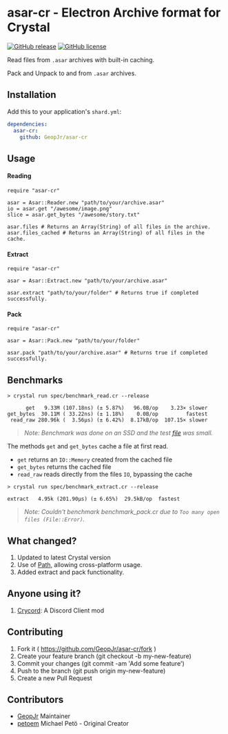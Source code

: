 # asar-cr - Electron Archive format for Crystal

[![GitHub release](https://img.shields.io/github/release/GeopJr/asar-cr.svg?style=flat-square)](https://github.com/GeopJr/asar-cr/releases)
[![GitHub license](https://img.shields.io/badge/license-MIT-blue.svg?style=flat-square)](https://github.com/GeopJr/asar-cr/blob/master/LICENSE)  

Read files from `.asar` archives with built-in caching.

Pack and Unpack to and from `.asar` archives.

## Installation

Add this to your application's `shard.yml`:

```yaml
dependencies:
  asar-cr:
    github: GeopJr/asar-cr
```

## Usage

#### Reading

```crystal
require "asar-cr"

asar = Asar::Reader.new "path/to/your/archive.asar"
io = asar.get "/awesome/image.png"
slice = asar.get_bytes "/awesome/story.txt"

asar.files # Returns an Array(String) of all files in the archive.
asar.files_cached # Returns an Array(String) of all files in the cache.

```

#### Extract

```crystal
require "asar-cr"

asar = Asar::Extract.new "path/to/your/archive.asar"

asar.extract "path/to/your/folder" # Returns true if completed successfully.

```

#### Pack

```crystal
require "asar-cr"

asar = Asar::Pack.new "path/to/your/folder"

asar.pack "path/to/your/archive.asar" # Returns true if completed successfully.

```

## Benchmarks

```
> crystal run spec/benchmark_read.cr --release

      get   9.33M (107.18ns) (± 5.87%)   96.0B/op    3.23× slower
get_bytes  30.11M ( 33.22ns) (± 1.18%)    0.0B/op         fastest
 read_raw 280.96k (  3.56µs) (± 6.42%)  8.17kB/op  107.15× slower
```
> *Note: Benchmark was done on an SSD and the test [file](spec/test/archive/hello.txt) was small.*

The methods `get` and `get_bytes` cache a file at first read.  
- `get` returns an `IO::Memory` created from the cached file  
- `get_bytes` returns the cached file  
- `read_raw` reads directly from the files `IO`, bypassing the cache  

```
> crystal run spec/benchmark_extract.cr --release

extract   4.95k (201.90µs) (± 6.65%)  29.5kB/op  fastest
```
> *Note: Couldn't benchmark benchmark_pack.cr due to `Too many open files (File::Error)`.*

## What changed?

1. Updated to latest Crystal version
2. Use of [Path](https://crystal-lang.org/api/latest/Path.html), allowing cross-platform usage.
3. Added extract and pack functionality.

## Anyone using it?

1. [Crycord](https://github.com/GeopJr/Crycord): A Discord Client mod

## Contributing

1. Fork it ( https://github.com/GeopJr/asar-cr/fork )
2. Create your feature branch (git checkout -b my-new-feature)
3. Commit your changes (git commit -am 'Add some feature')
4. Push to the branch (git push origin my-new-feature)
5. Create a new Pull Request

## Contributors

- [GeopJr](https://github.com/GeopJr) Maintainer
- [petoem](https://github.com/petoem) Michael Petö - Original Creator
